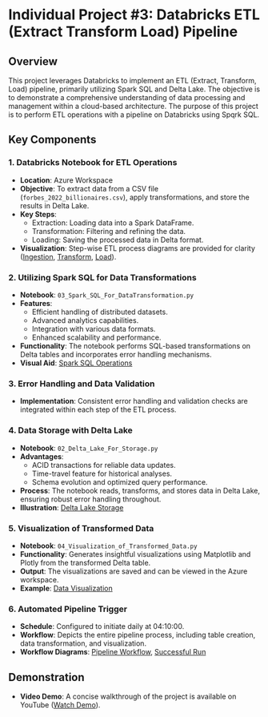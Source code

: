 # Individual Project #3: Databricks ETL (Extract Transform Load) Pipeline


## Overview
This project leverages Databricks to implement an ETL (Extract, Transform, Load) pipeline, primarily utilizing Spark SQL and Delta Lake. The objective is to demonstrate a comprehensive understanding of data processing and management within a cloud-based architecture. The purpose of this project is to perform ETL operations with a pipeline on Databricks using Spqrk SQL.

## Key Components

### 1. Databricks Notebook for ETL Operations
- **Location**: Azure Workspace 
- **Objective**: To extract data from a CSV file (`forbes_2022_billionaires.csv`), apply transformations, and store the results in Delta Lake.
- **Key Steps**:
  - Extraction: Loading data into a Spark DataFrame.
  - Transformation: Filtering and refining the data.
  - Loading: Saving the processed data in Delta format.
- **Visualization**: Step-wise ETL process diagrams are provided for clarity ([Ingestion](https://github.com/nogibjj/Individual_Project3_Ayush/blob/main/Images/ingestion.png), [Transform](https://github.com/nogibjj/Individual_Project3_Ayush/blob/main/Images/transform.png), [Load](https://github.com/nogibjj/Individual_Project3_Ayush/blob/main/Images/Load.png)).

### 2. Utilizing Spark SQL for Data Transformations
- **Notebook**: `03_Spark_SQL_For_DataTransformation.py`
- **Features**:
  - Efficient handling of distributed datasets.
  - Advanced analytics capabilities.
  - Integration with various data formats.
  - Enhanced scalability and performance.
- **Functionality**: The notebook performs SQL-based transformations on Delta tables and incorporates error handling mechanisms.
- **Visual Aid**: [Spark SQL Operations](https://github.com/nogibjj/Individual_Project3_Ayush/blob/main/Images/Pyspark%20Transformation%20and%20Error%20handling.png)

### 3. Error Handling and Data Validation
- **Implementation**: Consistent error handling and validation checks are integrated within each step of the ETL process.

### 4. Data Storage with Delta Lake
- **Notebook**: `02_Delta_Lake_For_Storage.py`
- **Advantages**:
  - ACID transactions for reliable data updates.
  - Time-travel feature for historical analyses.
  - Schema evolution and optimized query performance.
- **Process**: The notebook reads, transforms, and stores data in Delta Lake, ensuring robust error handling throughout.
- **Illustration**: [Delta Lake Storage](https://github.com/nogibjj/Individual_Project3_Ayush/blob/main/Images/DeltaLakeStorage.png)

### 5. Visualization of Transformed Data
- **Notebook**: `04_Visualization_of_Transformed_Data.py`
- **Functionality**: Generates insightful visualizations using Matplotlib and Plotly from the transformed Delta table.
- **Output**: The visualizations are saved and can be viewed in the Azure workspace.
- **Example**: [Data Visualization](https://github.com/nogibjj/Individual_Project3_Ayush/blob/main/Images/Visualization.png)

### 6. Automated Pipeline Trigger
- **Schedule**: Configured to initiate daily at 04:10:00.
- **Workflow**: Depicts the entire pipeline process, including table creation, data transformation, and visualization.
- **Workflow Diagrams**: [Pipeline Workflow](https://github.com/nogibjj/Individual_Project3_Ayush/blob/main/Images/workflow_pipeline.png), [Successful Run](https://github.com/nogibjj/Individual_Project3_Ayush/blob/main/Images/Workflow.png)



## Demonstration
- **Video Demo**: A concise walkthrough of the project is available on YouTube ([Watch Demo](https://www.youtube.com/watch?v=ZXVcCGPI3Us)).
